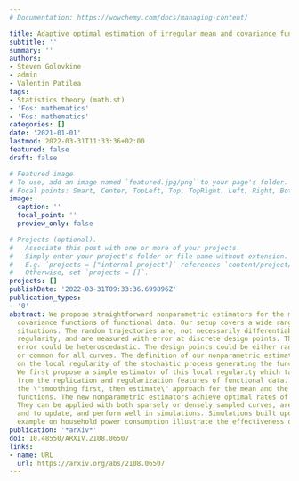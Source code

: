 ```yaml
---
# Documentation: https://wowchemy.com/docs/managing-content/

title: Adaptive optimal estimation of irregular mean and covariance functions
subtitle: ''
summary: ''
authors:
- Steven Golovkine
- admin
- Valentin Patilea
tags:
- Statistics theory (math.st)
- 'Fos: mathematics'
- 'Fos: mathematics'
categories: []
date: '2021-01-01'
lastmod: 2022-03-31T11:33:36+02:00
featured: false
draft: false

# Featured image
# To use, add an image named `featured.jpg/png` to your page's folder.
# Focal points: Smart, Center, TopLeft, Top, TopRight, Left, Right, BottomLeft, Bottom, BottomRight.
image:
  caption: ''
  focal_point: ''
  preview_only: false

# Projects (optional).
#   Associate this post with one or more of your projects.
#   Simply enter your project's folder or file name without extension.
#   E.g. `projects = ["internal-project"]` references `content/project/deep-learning/index.md`.
#   Otherwise, set `projects = []`.
projects: []
publishDate: '2022-03-31T09:33:36.699896Z'
publication_types:
- '0'
abstract: We propose straightforward nonparametric estimators for the mean and the
  covariance functions of functional data. Our setup covers a wide range of practical
  situations. The random trajectories are, not necessarily differentiable, have unknown
  regularity, and are measured with error at discrete design points. The measurement
  error could be heteroscedastic. The design points could be either randomly drawn
  or common for all curves. The definition of our nonparametric estimators depends
  on the local regularity of the stochastic process generating the functional data.
  We first propose a simple estimator of this local regularity which takes strength
  from the replication and regularization features of functional data. Next, we use
  the \"smoothing first, then estimate\" approach for the mean and the covariance
  functions. The new nonparametric estimators achieve optimal rates of convergence.
  They can be applied with both sparsely or densely sampled curves, are easy to calculate
  and to update, and perform well in simulations. Simulations built upon a real data
  example on household power consumption illustrate the effectiveness of the new approach.
publication: '*arXiv*'
doi: 10.48550/ARXIV.2108.06507
links:
- name: URL
  url: https://arxiv.org/abs/2108.06507
---
```

